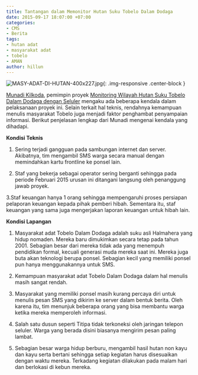 ```yaml
---
title: Tantangan dalam Memonitor Hutan Suku Tobelo Dalam Dodaga
date: 2015-09-17 18:07:00 +07:00
categories:
- CMS
- Berita
tags:
- hutan adat
- masyarakat adat
- tobelo
- AMAN
author: hillun
---
```


![MASY-ADAT-DI-HUTAN-400x227.jpg](/uploads/MASY-ADAT-DI-HUTAN-400x227.jpg){: .img-responsive .center-block }

[Munadi Kilkoda](http://ciptamedia.org/team/munadi-kilkoda/), pemimpin proyek [Monitoring Wilayah Hutan Suku Tobelo Dalam Dodaga dengan Seluler](http://wiki.ciptamedia.org/wiki/Monitoring_Wilayah_Hutan_Suku_Tobelo_Dalam_Dodaga_dengan_Seluler) mengaku ada beberapa kendala dalam pelaksanaan proyek ini. Selain terkait hal teknis, rendahnya kemampuan menulis masyarakat Tobelo juga menjadi faktor penghambat penyampaian informasi. Berikut penjelasan lengkap dari Munadi mengenai kendala yang dihadapi.

**Kondisi Teknis**

1. Sering terjadi gangguan pada sambungan internet dan server. Akibatnya, tim mengambil SMS warga secara manual dengan memindahkan kartu frontline ke ponsel lain.

2. Staf yang bekerja sebagai operator sering berganti sehingga pada periode Februari 2015 urusan ini ditangani langsung oleh penanggung jawab proyek.

3.Staf keuangan hanya 1 orang sehingga mempengaruhi proses persiapan pelaporan keuangan kepada pihak pemberi hibah. Sementara itu, staf keuangan yang sama juga mengerjakan laporan keuangan untuk hibah lain.

**Kondisi Lapangan**

1. Masyarakat adat Tobelo Dalam Dodaga adalah suku asli Halmahera yang hidup nomaden. Mereka baru dimukimkan secara tetap pada tahun 2001. Sebagian besar dari mereka tidak ada yang menempuh pendidikan formal, kecuali generasi muda mereka saat ini. Mereka juga buta akan teknologi berupa ponsel. Sebagian kecil yang memiliki ponsel pun hanya menggunakannya untuk SMS.

2. Kemampuan masyarakat adat Tobelo Dalam Dodaga dalam hal menulis masih sangat rendah.

3. Masyarakat yang memiliki ponsel masih kurang percaya diri untuk menulis pesan SMS yang dikirim ke server dalam bentuk berita. Oleh karena itu, tim menunjuk beberapa orang yang bisa membantu warga ketika mereka memperoleh informasi.

4. Salah satu dusun seperti Titipa tidak terkoneksi oleh jaringan telepon seluler. Warga yang berada disini biasanya mengirim pesan paling lambat.

5. Sebagian besar warga hidup berburu, mengambil hasil hutan non kayu dan kayu serta bertani sehingga setiap kegiatan harus disesuaikan dengan waktu mereka. Terkadang kegiatan dilakukan pada malam hari dan berlokasi di kebun mereka.